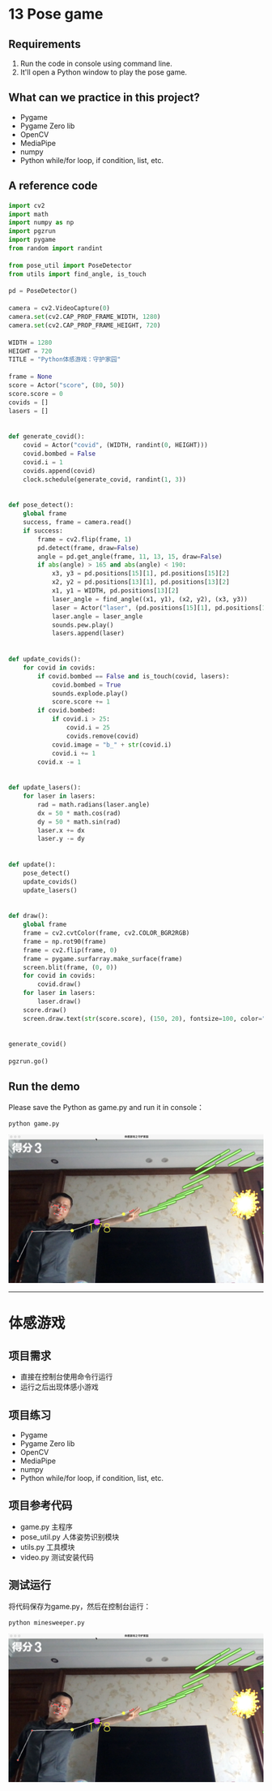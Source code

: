 # 13 Pose game

## Requirements

1. Run the code in console using command line.
2. It'll open a Python window to play the pose game.

## What can we practice in this project?

- Pygame
- Pygame Zero lib
- OpenCV
- MediaPipe
- numpy
- Python while/for loop, if condition, list, etc.

## A reference code

```python
import cv2
import math
import numpy as np
import pgzrun
import pygame
from random import randint

from pose_util import PoseDetector
from utils import find_angle, is_touch

pd = PoseDetector()

camera = cv2.VideoCapture(0)
camera.set(cv2.CAP_PROP_FRAME_WIDTH, 1280)
camera.set(cv2.CAP_PROP_FRAME_HEIGHT, 720)

WIDTH = 1280
HEIGHT = 720
TITLE = "Python体感游戏：守护家园"

frame = None
score = Actor("score", (80, 50))
score.score = 0
covids = []
lasers = []


def generate_covid():
    covid = Actor("covid", (WIDTH, randint(0, HEIGHT)))
    covid.bombed = False
    covid.i = 1
    covids.append(covid)
    clock.schedule(generate_covid, randint(1, 3))


def pose_detect():
    global frame
    success, frame = camera.read()
    if success:
        frame = cv2.flip(frame, 1)
        pd.detect(frame, draw=False)
        angle = pd.get_angle(frame, 11, 13, 15, draw=False)
        if abs(angle) > 165 and abs(angle) < 190:
            x3, y3 = pd.positions[15][1], pd.positions[15][2]
            x2, y2 = pd.positions[13][1], pd.positions[13][2]
            x1, y1 = WIDTH, pd.positions[13][2]
            laser_angle = find_angle((x1, y1), (x2, y2), (x3, y3))
            laser = Actor("laser", (pd.positions[15][1], pd.positions[15][2]))
            laser.angle = laser_angle
            sounds.pew.play()
            lasers.append(laser)


def update_covids():
    for covid in covids:
        if covid.bombed == False and is_touch(covid, lasers):
            covid.bombed = True
            sounds.explode.play()
            score.score += 1
        if covid.bombed:
            if covid.i > 25:
                covid.i = 25
                covids.remove(covid)
            covid.image = "b_" + str(covid.i)
            covid.i += 1
        covid.x -= 1


def update_lasers():
    for laser in lasers:
        rad = math.radians(laser.angle)
        dx = 50 * math.cos(rad)
        dy = 50 * math.sin(rad)
        laser.x += dx
        laser.y -= dy


def update():
    pose_detect()
    update_covids()
    update_lasers()


def draw():
    global frame
    frame = cv2.cvtColor(frame, cv2.COLOR_BGR2RGB)
    frame = np.rot90(frame)
    frame = cv2.flip(frame, 0)
    frame = pygame.surfarray.make_surface(frame)
    screen.blit(frame, (0, 0))
    for covid in covids:
        covid.draw()
    for laser in lasers:
        laser.draw()
    score.draw()
    screen.draw.text(str(score.score), (150, 20), fontsize=100, color="white")


generate_covid()

pgzrun.go()

```

## Run the demo

Please save the Python as game.py and run it in console：

```
python game.py
```

![挑战13](images/013_posegame.png)

----

# 体感游戏

## 项目需求

- 直接在控制台使用命令行运行
- 运行之后出现体感小游戏

## 项目练习

- Pygame
- Pygame Zero lib
- OpenCV
- MediaPipe
- numpy
- Python while/for loop, if condition, list, etc.

## 项目参考代码

- game.py 主程序
- pose_util.py 人体姿势识别模块
- utils.py 工具模块
- video.py 测试安装代码

## 测试运行

将代码保存为game.py，然后在控制台运行：

```
python minesweeper.py
```

![挑战13](images/013_posegame.png)
